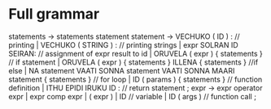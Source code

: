 # Full grammar

statements -> statements statement
statement  ->   VECHUKO ( ID ) : // printing
              | VECHUKO ( STRING ) : // printing strings
              | expr SOLRAN ID SEIRAN:  // assignment of expr result to id
              | ORUVELA ( expr ) { statements } // if statement
              | ORUVELA ( expr ) { statements } ILLENA { statements }  //if else
              | NA statement VAATI SONNA statement VAATI SONNA MAARI statement { statements } // for loop
              | ID ( params ) { statements } // function definition
              | ITHU EPIDI IRUKU ID : // return statement
              ;
expr       ->   expr operator expr
              | expr comp expr
              | ( expr ) 
              | ID // variable
              | ID ( args ) // function call
              ;